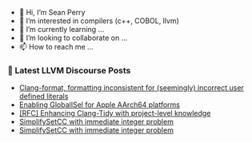 - 👋 Hi, I’m Sean Perry
- 👀 I’m interested in compilers (c++, COBOL, llvm)
- 🌱 I’m currently learning ...
- 💞️ I’m looking to collaborate on ...
- 📫 How to reach me ...

<!---
s66perry/s66perry is a ✨ special ✨ repository because its `README.md` (this file) appears on your GitHub profile.
You can click the Preview link to take a look at your changes.
--->
### 📕 Latest LLVM Discourse Posts

<!-- DISCOURSE-LLVM:START -->
- [Clang-format, formatting inconsistent for &lpar;seemingly&rpar; incorrect user defined literals](https://discourse.llvm.org/t/clang-format-formatting-inconsistent-for-seemingly-incorrect-user-defined-literals/63962#post_1)
- [Enabling GlobalISel for Apple AArch64 platforms](https://discourse.llvm.org/t/enabling-globalisel-for-apple-aarch64-platforms/63953#post_2)
- [[RFC] Enhancing Clang-Tidy with project-level knowledge](https://discourse.llvm.org/t/rfc-enhancing-clang-tidy-with-project-level-knowledge/63960#post_1)
- [SimplifySetCC with immediate integer problem](https://discourse.llvm.org/t/simplifysetcc-with-immediate-integer-problem/63957#post_3)
- [SimplifySetCC with immediate integer problem](https://discourse.llvm.org/t/simplifysetcc-with-immediate-integer-problem/63957#post_2)
<!-- DISCOURSE-LLVM:END -->
